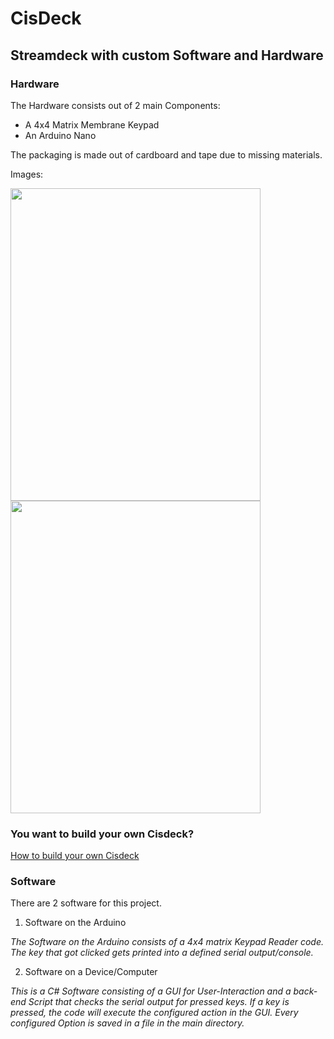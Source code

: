 # CisDeck
## Streamdeck with custom Software and Hardware

### Hardware
The Hardware consists out of 2 main Components:
- A 4x4 Matrix Membrane Keypad
- An Arduino Nano

The packaging is made out of cardboard and tape due to missing materials.

Images:

<img src="https://github.com/user-attachments/assets/9bfa8628-f640-4805-8b57-b1044274ed63" width="400" height="500">
<img src="https://github.com/user-attachments/assets/56e1524d-17e3-4fe5-9542-ea4ddf31f7c5" width="400" height="500">

### You want to build your own Cisdeck?
[How to build your own Cisdeck](https://github.com/CisDeck/cisdeck-arduino/wiki)

### Software
There are 2 software for this project.
1. Software on the Arduino

*The Software on the Arduino consists of a 4x4 matrix Keypad Reader code.
The key that got clicked gets printed into a defined serial output/console.*

2. Software on a Device/Computer

*This is a C# Software consisting of a GUI for User-Interaction and a back-end Script that checks the serial output for pressed keys.
If a key is pressed, the code will execute the configured action in the GUI.
Every configured Option is saved in a file in the main directory.*
